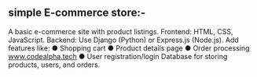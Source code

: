 simple E-commerce store:-
-------------------------------------------------------
A basic e-commerce site with product listings. 
Frontend: HTML, CSS, JavaScript.
Backend: Use Django (Python) or Express.js (Node.js).
Add features like:
● Shopping cart
● Product details page
● Order processing
www.codealpha.tech
● User registration/login
Database for storing products, users, and orders. 

